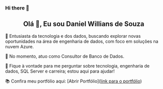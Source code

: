 ### Hi there 👋

<h2 align="center">Olá 👋, Eu sou Daniel Willians de Souza</h2>

👋 Entusiasta da tecnologia e dos dados, buscando explorar novas oportunidades na área de engenharia de dados, com foco em soluções na nuvem Azure.

🔭 No momento, atuo como Consultor de Banco de Dados.

💬 Fique à vontade para me perguntar sobre tecnologia, engenharia de dados, SQL Server e carreira; estou aqui para ajudar!

📚 Confira meu portfólio aqui: [Abrir Portfólio]([link para o portfólio](https://danielwisouza.github.io/))
